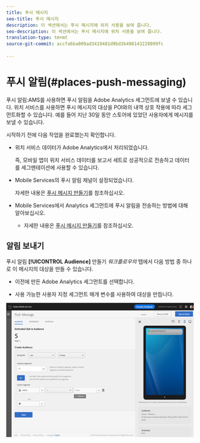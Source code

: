 ```yaml
---
title: 푸시 메시지
seo-title: 푸시 메시지
description: 이 섹션에서는 푸시 메시지에 위치 사용을 보여 줍니다.
seo-description: 이 섹션에서는 푸시 메시지에 위치 사용을 보여 줍니다.
translation-type: tm+mt
source-git-commit: accfa6ba009ad3419481d9bd3b498143228099fc

---
```



# 푸시 알림(#places-push-messaging)

푸시 알림:AMS를 사용하면 푸시 알림을 Adobe Analytics 세그먼트에 보낼 수 있습니다. 위치 서비스를 사용하면 푸시 메시지의 대상을 POI와의 내역 상호 작용에 따라 세그먼트화할 수 있습니다. 예를 들어 지난 30일 동안 스토어에 있었던 사용자에게 메시지를 보낼 수 있습니다.

시작하기 전에 다음 작업을 완료했는지 확인합니다.

* 위치 서비스 데이터가 Adobe Analytics에서 처리되었습니다.

   즉, 모바일 앱이 위치 서비스 데이터를 보고서 세트로 성공적으로 전송하고 데이터를 세그멘테이션에 사용할 수 있습니다.

* Mobile Services의 푸시 알림 채널이 설정되었습니다.

   자세한 내용은 [푸시 메시지 만들기](https://docs.adobe.com/content/help/en/mobile-services/using/manage-app-settings-ug/configuring-app/prerequisites-push-messaging.html)를 참조하십시오.

* Mobile Services에서 Analytics 세그먼트에 푸시 알림을 전송하는 방법에 대해 알아보십시오.

   * 자세한 내용은 [푸시 메시지 만들기](https://docs.adobe.com/content/help/en/mobile-services/using/messaging-ug/push-messages/t-create-push-message.html)를 참조하십시오.

## 알림 보내기

푸시 알림 **[!UICONTROL Audience]** 만들기 *워크플로우의* 탭에서 다음 방법 중 하나로 이 메시지의 대상을 만들 수 있습니다.

* 이전에 만든 Adobe Analytics 세그먼트를 선택합니다.

* 사용 가능한 사용자 지정 세그먼트 매개 변수를 사용하여 대상을 만듭니다.

![푸시 메시지 설정](/help/assets/push-set-up.png)


